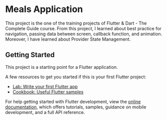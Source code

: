 # Meals Application

This project is the one of the training projects of Flutter & Dart - The Complete Guide course. From this project, I learned about best practice for navigation, passing data between screen, callback function, and animation. Moreover, I have learned about Provider State Management.

## Getting Started

This project is a starting point for a Flutter application.

A few resources to get you started if this is your first Flutter project:

- [Lab: Write your first Flutter app](https://docs.flutter.dev/get-started/codelab)
- [Cookbook: Useful Flutter samples](https://docs.flutter.dev/cookbook)

For help getting started with Flutter development, view the
[online documentation](https://docs.flutter.dev/), which offers tutorials,
samples, guidance on mobile development, and a full API reference.
